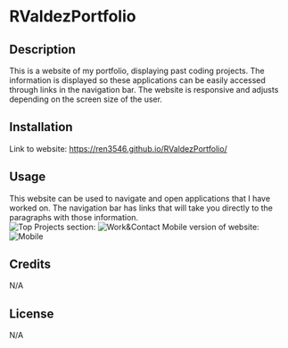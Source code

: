 # RValdezPortfolio

## Description

This is a website of my portfolio, displaying past coding projects. The information is displayed so these applications can be easily accessed through links in the navigation bar. The website is responsive and adjusts depending on the screen size of the user. 

## Installation

Link to website: https://ren3546.github.io/RValdezPortfolio/

## Usage

This website can be used to navigate and open applications that I have worked on. The navigation bar has links that will take you directly to the paragraphs with those information.  
![Top](https://github.com/Ren3546/RValdezPortfolio/assets/128203284/58c328c6-1cee-4a92-8ff2-6e7dd3444be5)
Projects section:
![Work&Contact](https://github.com/Ren3546/RValdezPortfolio/assets/128203284/bef529e0-a896-43d9-bb26-1c64ef3bc9f2)
Mobile version of website:
![Mobile](https://github.com/Ren3546/RValdezPortfolio/assets/128203284/02e8a965-164a-4459-bb4c-594fcf248a4d)

## Credits

N/A

## License

N/A
